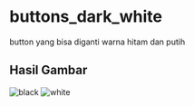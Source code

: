 # buttons_dark_white

button yang bisa diganti warna hitam dan putih

## Hasil Gambar

![black](https://github.com/ardiyansahherman92/buttons_dark_white/assets/117330392/c2e38d1a-f08c-47c7-b4f5-f9d6c096630a)
![white](https://github.com/ardiyansahherman92/buttons_dark_white/assets/117330392/fd6f4328-1c26-4a59-892b-09118bf82640)



